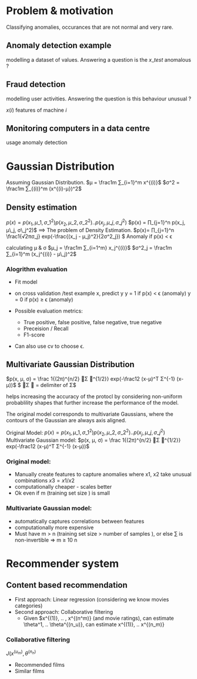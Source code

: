 # Problem & motivation

Classifying anomalies, occurances that are not normal and very rare.

## Anomaly detection example

modelling a dataset of values.
Answering a question is the $x\_{test}$ anomalous ?

## Fraud detection

modelling user activities.
Answering the question is this behaviour unusual ?

$x(i)$ features of machine $i$

## Monitoring computers in a data centre

usage anomaly detection

# Gaussian Distribution

Assuming Gaussian Distribution.
$μ = \frac1m ∑_{i=1}^m x^{(i)}$
$σ^2 = \frac1m ∑_{(i)}^m (x^{(i)-μ})^2$

## Density estimation

$p(x)= p(x_1, μ\_1, σ\_1^2) p(x_2, μ\_2, σ\_2^2) .. p(x_j, μ\_j, σ\_j^2)$
$p(x) = ∏_{j=1}^n p(x_j, μ\_j, σ\_j^2)$ ==> The problem of Density Estimation.
$p(x)=  ∏_{j=1}^n \frac1{√2πσ\_j} exp(-\frac{(x_j - μ\_j)^2}{2σ^2_j}) $
Anomaly if p(x) &lt; ϵ

calculating μ & σ
$μ_j = \frac1m ∑_{i=1^m} x_j^{(i)}$
$σ^2_j = \frac1m ∑_{i=1}^m (x_j^{(i)} - μ\_j)^2$

### Alogrithm evaluation

- Fit model
- on cross validation /test example x, predict y
  y = 1 if p(x) &lt; ϵ (anomaly)
  y = 0 if p(x) ≥ ϵ (anomaly)

- Possible evaluation metrics:
  - True positive, false positive, false negative, true negative
  - Preceision / Recall
  - F1-score
- Can also use cv to choose ϵ.

## Multivariate Gaussian Distribution

$p(x, μ, σ) = \frac 1{(2π)^{n/2} ⃒Σ ⃒^{1/2}} exp(-\frac12 (x-μ)^T Σ^{-1} (x-μ))$
$ ⃒Σ ⃒ = delimiter of Σ$

helps increasing the accuracy of the protocl by considering non-uniform probablility shapes that further increase the performance of the model.

The original model corresponds to multivariate Gaussians, where the contours of the Gaussian are always axis aligned.

Original Model: $p(x)= p(x_1, μ\_1, σ\_1^2) p(x_2, μ\_2, σ\_2^2) .. p(x_j, μ\_j, σ\_j^2)$
Multivariate Gaussian model: $p(x, μ, σ) = \frac 1{(2π)^{n/2} ⃒Σ ⃒^{1/2}} exp(-\frac12 (x-μ)^T Σ^{-1} (x-μ))$

### Original model:

- Manually create features to capture anomalies where x1, x2 take unusual combinations
  $x3 = x1/x2$
- computationally cheaper - scales better
- Ok even if m (training set size ) is small

### Multivariate Gaussian model:

- automatically captures correlations between features
- computationally more expensive
- Must have m > n (training set size > number of samples ), or else ∑ is non-invertible
  => m ≥ 10 n

# Recommender system

## Content based recommendation

- First approach: Linear regression (considering we know movies categories)
- Second approach: Collaborative filtering
  - Given \$x^{(1)}, .. , x^{(n^m)} (and movie ratings), can estimate \theta^1, .. \theta^{(n_u)}, can estimate x^{(1)}, .. x^{(n_m)}

### Collaborative filtering

$J(x^{(u_m)}, \theta^{(n_n)}$
- Recommended films
- Similar films
